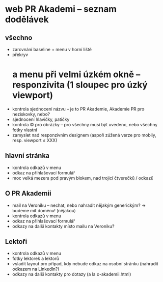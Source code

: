 # web PR Akademi – seznam dodělávek

## všechno

* zarovnání baseline + menu v horní liště
* překryv <h1> a menu při velmi úzkém okně – responzivita (1 sloupec pro úzký viewport)
* kontrola sjednocení názvu – je to PR Akademie, Akademie PR pro neziskovky, nebo?
* sjednocení hlavičky, patičky
* kontrola © pro obrázky – pro všechny musí být uvedeno, nebo všechny fotky vlastní
* zamyslet nad responzivním designem (aspoň zúžená verze pro mobily, resp. viewport ≤ XXX)

## hlavní stránka

* kontrola odkazů v menu
* odkaz na přihlašovací formulář
* moc velká mezera pod pravým blokem, nad trojicí čtverečků / odkazů

## O PR Akademii

* mail na Veroniku – nechat, nebo nahradit nějakým generickým? → budeme mít doménu! (nějakou)
* kontrola odkazů v menu
* odkaz na přihlašovací formulář
* odkazy na další kontakty místo mailu na Veroniku?

## Lektoři

* kontrola odkazů v menu
* fotky lektorek a lektorů
* vyladit layout pro případ, kdy nebude odkaz na osobní stránku (nahradit odkazem na LinkedIn?)
* odkazy na další kontakty pro dotazy (a la o-akademii.html)
